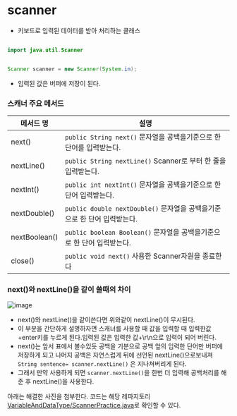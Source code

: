 # scanner

- 키보드로 입력된 데이터를 받아 처리하는 클래스

```java

import java.util.Scanner


Scanner scanner = new Scanner(System.in);

```
- 입력된 값은 버퍼에 저장이 된다.



### 스캐너 주요 메서드

|메서드 명| 설명|
|---|---|
|next()|`public String next()` 문자열을 공백을기준으로 한 단어를 입력받는다.|
|nextLine()|`public String nextLine()` Scanner로 부터 한 줄을 입력받는다.|
|nextInt()|`public int nextInt()` 문자열을 공백을기준으로 한 단어 입력받는다.|
|nextDouble()|`public double nextDouble()` 문자열을 공백을기준으로 한 단어 입력받는다.|
|nextBoolean()|`public boolean Boolean()` 문자열을 공백을기준으로 한 단어 입력받는다.|
|close()|`public void next()`  사용한 Scanner자원을 종료한다|


### next()와 nextLine()을 같이 쓸때의 차이


![image](https://user-images.githubusercontent.com/78067072/210557450-1a9b73bb-891b-45b0-99de-cb8e2692a6c7.png)

- next()와 nextLine()을 같이쓴다면 위와같이 nextLine()이 무시된다.
- 이 부분을 간단하게 설명하자면 스캐너를 사용할 때 값을 입력할 때 입력한값+enter키를 누르게 된다.입력된 값은 입력한 값+\r\n으로 입력이 되어 버린다.
- next()는 앞서 표에서 볼수있듯 공백을 기분으로 공백 앞의 입력한 단어만 버퍼에 저장하게 되고 나머지 공백은 자연스럽게 뒤에 선언된 nextLine()으로보내져 `String sentence= scanner.nextLine()` 은 지나쳐버리게 된다.
- 그래서 만약 사용하게 되면 `scanner.nextLine()`을 한번 더 입력해 공백처리를 해준 후 nextLine()을 사용한다.

아래는 해결한 사진을 첨부한다.
코드는 해당 레파지토리 [VariableAndDataType/ScannerPractice.java]로 확인할 수 있다.



 [VariableAndDataType/ScannerPractice.java]:https://github.com/786khk/referenceBasic/blob/main/VariableAndDataType/ScannerPractiece.java
